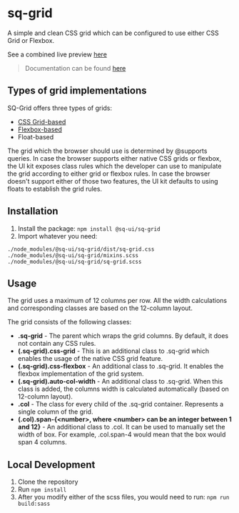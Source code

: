# sq-grid

A simple and clean CSS grid which can be configured to use either CSS Grid or Flexbox.

See a combined live preview [here](https://sq-ui.github.io/sq-grid/examples/grid.html)

> Documentation can be found [here](https://sq-ui.github.io/sq-grid/)

## Types of grid implementations

SQ-Grid offers three types of grids:

- [CSS Grid-based](https://sq-ui.github.io/sq-grid/examples/css-grid.html)
- [Flexbox-based](https://sq-ui.github.io/sq-grid/examples/flexbox-grid.html)
- Float-based

The grid which the browser should use is determined by @supports queries. In case the browser supports either native CSS grids or flexbox, the UI kit exposes class rules which the developer can use to manipulate the grid according to either grid or flexbox rules. In case the browser doesn't support either of those two features, the UI kit defaults to using floats to establish the grid rules.

## Installation
1. Install the package:
`npm install @sq-ui/sq-grid`
2. Import whatever you need:
```
./node_modules/@sq-ui/sq-grid/dist/sq-grid.css
./node_modules/@sq-ui/sq-grid/mixins.scss
./node_modules/@sq-ui/sq-grid/sq-grid.scss
```

## Usage

The grid uses a maximum of 12 columns per row. All the width calculations and corresponding classes are based on the 12-column layout.

The grid consists of the following classes:

- <b>.sq-grid</b> - The parent which wraps the grid columns. By default, it does not contain any CSS rules.
- <b>(.sq-grid).css-grid</b> - This is an additional class to .sq-grid which enables the usage of the native CSS grid feature.
- <b>(.sq-grid).css-flexbox</b> - An additional class to .sq-grid. It enables the flexbox implementation of the grid system.
- <b>(.sq-grid).auto-col-width</b> - An additional class to .sq-grid. When this class is added, the columns width is calculated automatically (based on 12-column layout).
- <b>.col</b> - The class for every child of the .sq-grid container. Represents a single column of the grid.
- <b>(.col).span-{<number\>, where <number\> can be an integer between 1 and 12}</b> - An additional class to .col. It can be used to manually set the width of box. For example, .col.span-4 would mean that the box would span 4 columns.

## Local Development
1. Clone the repository
2. Run `npm install`
3. After you modify either of the scss files, you would need to run:
`npm run build:sass`